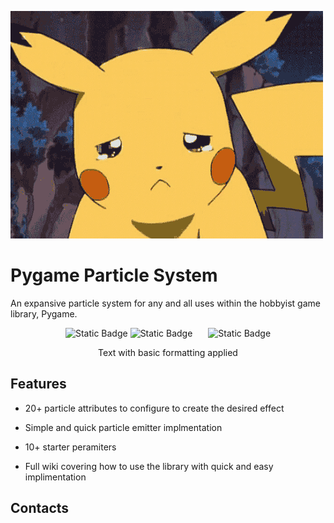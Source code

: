 ![](gifs/pikachuSadj.gif)

# Pygame Particle System

An expansive particle system for any and all uses within the hobbyist game library, Pygame. <br>

[//]: <> (https://shields.io/badges)
<div align="center">

  ![Static Badge](https://img.shields.io/badge/Wiki-red?style=for-the-badge)<t>
  ![Static Badge](https://img.shields.io/badge/Wiki-red?style=for-the-badge)&ensp;&ensp;&ensp;
  ![Static Badge](https://img.shields.io/badge/Wiki-red?style=for-the-badge)

</div>
<p style="text-align: center;">Text with basic formatting applied</p>


## Features

- 20+ particle attributes to configure to create the desired effect

- Simple and quick particle emitter implmentation

- 10+ starter peramiters

- Full wiki covering how to use the library with quick and easy implimentation

## Contacts
